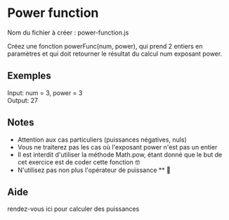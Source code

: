 # Power function

Nom du fichier à créer : power-function.js

Créez une fonction powerFunc(num, power), qui prend 2 entiers en paramètres et qui doit retourner le résultat du calcul num exposant power.

## Exemples

Input: num = 3, power = 3  
Output: 27

## Notes

- Attention aux cas particuliers (puissances négatives, nuls)
- Vous ne traiterez pas les cas où l'exposant power n'est pas un entier
- Il est interdit d'utiliser la méthode Math.pow, étant donné que le but de cet exercice est de coder cette fonction 🤓
- N'utilisez pas non plus l'opérateur de puissance \*\* 💪

## Aide

rendez-vous ici pour calculer des puissances
